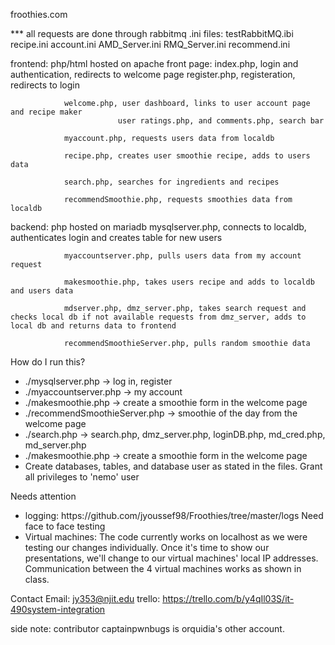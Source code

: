 froothies.com 

*** all requests are done through rabbitmq
    .ini files:
            testRabbitMQ.ibi
            recipe.ini
            account.ini
            AMD_Server.ini
            RMQ_Server.ini
            recommend.ini

  frontend: php/html hosted on apache
    front page: 
                index.php, login and authentication, redirects to welcome page
                register.php, registeration, redirects to login

                welcome.php, user dashboard, links to user account page and recipe maker
                            user ratings.php, and comments.php, search bar
                
                myaccount.php, requests users data from localdb

                recipe.php, creates user smoothie recipe, adds to users data
                
                search.php, searches for ingredients and recipes
                
                recommendSmoothie.php, requests smoothies data from localdb
    
  backend: php hosted on mariadb
                mysqlserver.php, connects to localdb, authenticates login and creates table for new users

                myaccountserver.php, pulls users data from my account request

                makesmoothie.php, takes users recipe and adds to localdb and users data

                mdserver.php, dmz_server.php, takes search request and checks local db if not available requests from dmz_server, adds to local db and returns data to frontend
                
                recommendSmoothieServer.php, pulls random smoothie data


How do I run this?
<ul>
<li>./mysqlserver.php -> log in, register</li>
<li>./myaccountserver.php -> my account</li>
<li>./makesmoothie.php -> create a smoothie form in the welcome page</li>
<li>./recommendSmoothieServer.php -> smoothie of the day from the welcome page</li>
<li>./search.php -> search.php, dmz_server.php, loginDB.php, md_cred.php, md_server.php</li>
<li>./makesmoothie.php -> create a smoothie form in the welcome page</li>
<li> Create databases, tables, and database user as stated in the files. Grant all privileges to 'nemo' user</li>
</ul>

Needs attention
<ul>
<li> logging: https://github.com/jyoussef98/Froothies/tree/master/logs Need face to face testing </li>
<li> Virtual machines: The code currently works on localhost as we were testing our changes individually. Once it's time to show our presentations, we'll change to our virtual machines' local IP addresses. Communication between the 4 virtual machines works as shown in class.</li>
</ul>



Contact Email: jy353@njit.edu
trello: https://trello.com/b/y4qIl03S/it-490system-integration

side note: contributor captainpwnbugs is orquidia's other account.
